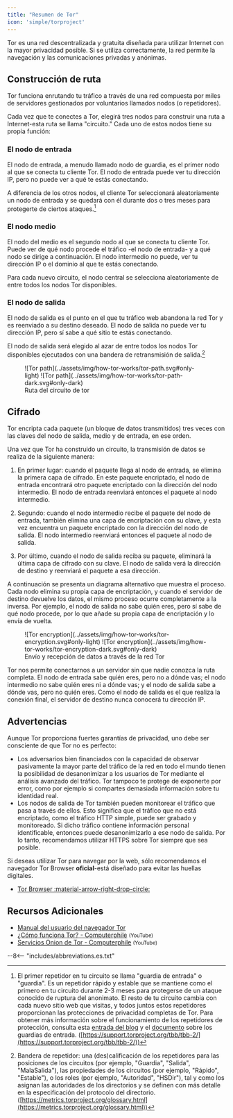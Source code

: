 ```yaml
---
title: "Resumen de Tor"
icon: 'simple/torproject'
---
```


Tor es una red descentralizada y gratuita diseñada para utilizar Internet con la mayor privacidad posible. Si se utiliza correctamente, la red permite la navegación y las comunicaciones privadas y anónimas.

## Construcción de ruta

Tor funciona enrutando tu tráfico a través de una red compuesta por miles de servidores gestionados por voluntarios llamados nodos (o repetidores).

Cada vez que te conectes a Tor, elegirá tres nodos para construir una ruta a Internet-esta ruta se llama "circuito." Cada uno de estos nodos tiene su propia función:

### El nodo de entrada

El nodo de entrada, a menudo llamado nodo de guardia, es el primer nodo al que se conecta tu cliente Tor. El nodo de entrada puede ver tu dirección IP, pero no puede ver a qué te estás conectando.

A diferencia de los otros nodos, el cliente Tor seleccionará aleatoriamente un nodo de entrada y se quedará con él durante dos o tres meses para protegerte de ciertos ataques.[^1]

### El nodo medio

El nodo del medio es el segundo nodo al que se conecta tu cliente Tor. Puede ver de qué nodo procede el tráfico -el nodo de entrada- y a qué nodo se dirige a continuación. El nodo intermedio no puede, ver tu dirección IP o el dominio al que te estás conectando.

Para cada nuevo circuito, el nodo central se selecciona aleatoriamente de entre todos los nodos Tor disponibles.

### El nodo de salida

El nodo de salida es el punto en el que tu tráfico web abandona la red Tor y es reenviado a su destino deseado. El nodo de salida no puede ver tu dirección IP, pero sí sabe a qué sitio te estás conectando.

El nodo de salida será elegido al azar de entre todos los nodos Tor disponibles ejecutados con una bandera de retransmisión de salida.[^2]

<figure markdown>
  ![Tor path](../assets/img/how-tor-works/tor-path.svg#only-light)
  ![Tor path](../assets/img/how-tor-works/tor-path-dark.svg#only-dark)
  <figcaption>Ruta del circuito de tor</figcaption>
</figure>

## Cifrado

Tor encripta cada paquete (un bloque de datos transmitidos) tres veces con las claves del nodo de salida, medio y de entrada, en ese orden.

Una vez que Tor ha construido un circuito, la transmisión de datos se realiza de la siguiente manera:

1. En primer lugar: cuando el paquete llega al nodo de entrada, se elimina la primera capa de cifrado. En este paquete encriptado, el nodo de entrada encontrará otro paquete encriptado con la dirección del nodo intermedio. El nodo de entrada reenviará entonces el paquete al nodo intermedio.

2. Segundo: cuando el nodo intermedio recibe el paquete del nodo de entrada, también elimina una capa de encriptación con su clave, y esta vez encuentra un paquete encriptado con la dirección del nodo de salida. El nodo intermedio reenviará entonces el paquete al nodo de salida.

3. Por último, cuando el nodo de salida reciba su paquete, eliminará la última capa de cifrado con su clave. El nodo de salida verá la dirección de destino y reenviará el paquete a esa dirección.

A continuación se presenta un diagrama alternativo que muestra el proceso. Cada nodo elimina su propia capa de encriptación, y cuando el servidor de destino devuelve los datos, el mismo proceso ocurre completamente a la inversa. Por ejemplo, el nodo de salida no sabe quién eres, pero sí sabe de qué nodo procede, por lo que añade su propia capa de encriptación y lo envía de vuelta.

<figure markdown>
  ![Tor encryption](../assets/img/how-tor-works/tor-encryption.svg#only-light)
  ![Tor encryption](../assets/img/how-tor-works/tor-encryption-dark.svg#only-dark)
  <figcaption>Envío y recepción de datos a través de la red Tor</figcaption>
</figure>

Tor nos permite conectarnos a un servidor sin que nadie conozca la ruta completa. El nodo de entrada sabe quién eres, pero no a dónde vas; el nodo intermedio no sabe quién eres ni a dónde vas; y el nodo de salida sabe a dónde vas, pero no quién eres. Como el nodo de salida es el que realiza la conexión final, el servidor de destino nunca conocerá tu dirección IP.

## Advertencias

Aunque Tor proporciona fuertes garantías de privacidad, uno debe ser consciente de que Tor no es perfecto:

- Los adversarios bien financiados con la capacidad de observar pasivamente la mayor parte del tráfico de la red en todo el mundo tienen la posibilidad de desanonimizar a los usuarios de Tor mediante el análisis avanzado del tráfico. Tor tampoco te protege de exponerte por error, como por ejemplo si compartes demasiada información sobre tu identidad real.
- Los nodos de salida de Tor también pueden monitorear el tráfico que pasa a través de ellos. Esto significa que el tráfico que no está encriptado, como el tráfico HTTP simple, puede ser grabado y monitoreado. Si dicho tráfico contiene información personal identificable, entonces puede desanonimizarlo a ese nodo de salida. Por lo tanto, recomendamos utilizar HTTPS sobre Tor siempre que sea posible.

Si deseas utilizar Tor para navegar por la web, sólo recomendamos el navegador Tor Browser **oficial**-está diseñado para evitar las huellas digitales.

- [Tor Browser :material-arrow-right-drop-circle:](../tor.md#tor-browser)

## Recursos Adicionales

- [Manual del usuario del navegador Tor](https://tb-manual.torproject.org)
- [¿Cómo funciona Tor? - Computerphile](https://invidious.privacyguides.net/embed/QRYzre4bf7I?local=true) <small>(YouTube)</small>
- [Servicios Onion de Tor - Computerphile](https://invidious.privacyguides.net/embed/lVcbq_a5N9I?local=true) <small>(YouTube)</small>

--8<-- "includes/abbreviations.es.txt"

[^1]: El primer repetidor en tu circuito se llama "guardia de entrada" o "guardia". Es un repetidor rápido y estable que se mantiene como el primero en tu circuito durante 2-3 meses para protegerse de un ataque conocido de ruptura del anonimato. El resto de tu circuito cambia con cada nuevo sitio web que visitas, y todos juntos estos repetidores proporcionan las protecciones de privacidad completas de Tor. Para obtener más información sobre el funcionamiento de los repetidores de protección, consulta esta [entrada del blog](https://blog.torproject.org/improving-tors-anonymity-changing-guard-parameters) y el [documento](https://www-users.cs.umn.edu/~hoppernj/single_guard.pdf) sobre los guardias de entrada. ([https://support.torproject.org/tbb/tbb-2/](https://support.torproject.org/tbb/tbb-2/))

[^2]: Bandera de repetidor: una (des)calificación de los repetidores para las posiciones de los circuitos (por ejemplo, "Guardia", "Salida", "MalaSalida"), las propiedades de los circuitos (por ejemplo, "Rápido", "Estable"), o los roles (por ejemplo, "Autoridad", "HSDir"), tal y como los asignan las autoridades de los directorios y se definen con más detalle en la especificación del protocolo del directorio. ([https://metrics.torproject.org/glossary.html](https://metrics.torproject.org/glossary.html))
